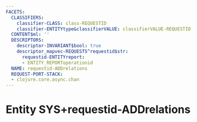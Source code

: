 ```yaml
---
FACETS:
  CLASSIFIERS:
    classifier-CLASS: class-REQUESTID
    classifier-ENTITYtype&classifierVALUE: classifierVALUE-REQUESTID
  CONTENT$ml: ''
  DESCRIPTORS:
    descriptor-INVARIANT$bool: true
    descriptor_mapvec-REQUESTS^requestid$str:
      requestid-ENTITYreport:
      - ENTITY_REPORToperationid
  NAME: requestid-ADDrelations
  REQUEST-PORT-STACK:
  - clojure.core.async.chan
---
```

# Entity SYS+requestid-ADDrelations

